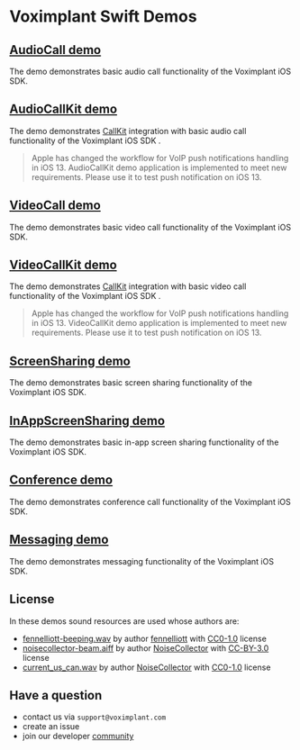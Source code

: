 # Voximplant Swift Demos

## [AudioCall demo](AudioCall)
The demo demonstrates basic audio call functionality of the Voximplant iOS SDK.

## [AudioCallKit demo](AudioCallKit)
The demo demonstrates [CallKit](https://developer.apple.com/documentation/callkit) integration with basic audio call functionality of the Voximplant iOS SDK . 
> Apple has changed the workflow for VoIP push notifications handling in iOS 13.
> AudioCallKit demo application is implemented to meet new requirements. Please use it to test push notification on iOS 13.

## [VideoCall demo](VideoCall)
The demo demonstrates basic video call functionality of the Voximplant iOS SDK.

## [VideoCallKit demo](VideoCallKit)
The demo demonstrates [CallKit](https://developer.apple.com/documentation/callkit) integration with basic video call functionality of the Voximplant iOS SDK . 
> Apple has changed the workflow for VoIP push notifications handling in iOS 13.
> VideoCallKit demo application is implemented to meet new requirements. Please use it to test push notification on iOS 13.

## [ScreenSharing demo](ScreenSharing)
The demo demonstrates basic screen sharing functionality of the Voximplant iOS SDK.

## [InAppScreenSharing demo](InAppScreenSharing)
The demo demonstrates basic in-app screen sharing functionality of the Voximplant iOS SDK.

## [Conference demo](https://github.com/voximplant/solutions-videoconference/tree/master/client-ios-swift)
The demo demonstrates conference call functionality of the Voximplant iOS SDK.

## [Messaging demo](https://github.com/voximplant/solutions-messaging/tree/draft-4/client-ios-swift)
The demo demonstrates messaging functionality of the Voximplant iOS SDK.

## License
In these demos sound resources are used whose authors are:
* [fennelliott-beeping.wav](Shared/Resources/Sounds) by author [fennelliott](https://freesound.org/people/fennelliott/sounds/379419/) with [CC0-1.0](https://creativecommons.org/publicdomain/zero/1.0/) license
* [noisecollector-beam.aiff](Shared/Resources/Sounds) by author [NoiseCollector](https://freesound.org/people/NoiseCollector/sounds/6141/) with [CC-BY-3.0](https://creativecommons.org/licenses/by/3.0/legalcode) license
* [current_us_can.wav](Shared/Resources/Sounds) by author [NoiseCollector](https://freesound.org/people/tt_runscript/sounds/337655/) with [CC0-1.0](https://creativecommons.org/publicdomain/zero/1.0/) license

## Have a question
- contact us via `support@voximplant.com`
- create an issue
- join our developer [community](https://discord.gg/sfCbT5u)
